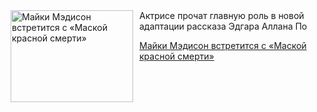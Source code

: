 <!--2025-06-08 11:45:48-->
<div class="yb">
  <div class="rss kino_kino"><a href="https://www.kino-teatr.ru/kino/news/y2025/6-8/37953/" title="Майки Мэдисон встретится с «Маской красной смерти»"><img src="https://www.kino-teatr.ru/news/3/5/37953/poster.jpg" width="196" height="147" align="left" hspace="5" style="margin: 0px 10px 0px 5px" alt="Майки Мэдисон встретится с «Маской красной смерти»"/></a>Актрисе прочат главную роль в новой адаптации рассказа Эдгара Аллана По <p class="titl"><a href="https://www.kino-teatr.ru/kino/news/y2025/6-8/37953/">Майки Мэдисон встретится с «Маской красной смерти»</a></p></div>
</div>
